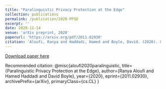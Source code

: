 ```yaml
---
title: "Paralinguistic Privacy Protection at the Edge"
collection: publications
permalink: /publication/2020-PPSD
excerpt: ''
date: 2020-11-14
venue: 'arXiv preprint, 2020'
paperurl: 'https://arxiv.org/pdf/2011.02930'
citation: 'Aloufi, Ranya and Haddadi, Hamed and Boyle, David. (2020). &quot;Paralinguistic Privacy Protection at the Edge.&quot;'
---
```



[Download paper here](https://arxiv.org/pdf/2011.02930)

Recommended citation:
@misc{aloufi2020paralinguistic,
      title={Paralinguistic Privacy Protection at the Edge}, 
      author={Ranya Aloufi and Hamed Haddadi and David Boyle},
      year={2020},
      eprint={2011.02930},
      archivePrefix={arXiv},
      primaryClass={cs.CL}
}
